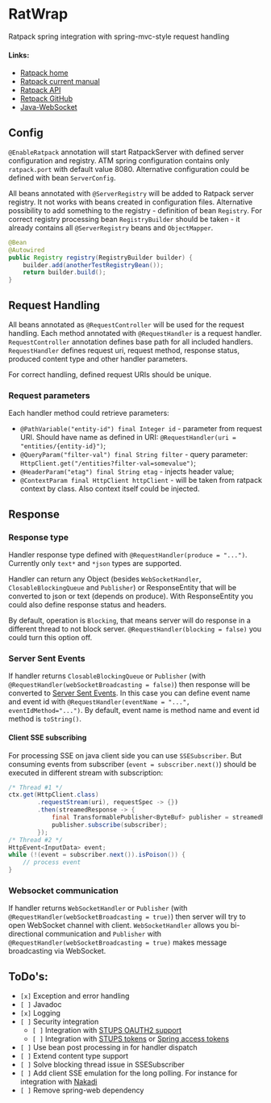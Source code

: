 # RatWrap
Ratpack spring integration with spring-mvc-style request handling

#### Links:

- [Ratpack home](https://ratpack.io/)
- [Ratpack current manual](https://ratpack.io/manual/current/)
- [Ratpack API](https://ratpack.io/manual/current/api/)
- [Retpack GitHub](https://github.com/ratpack/ratpack)
- [Java-WebSocket](https://github.com/TooTallNate/Java-WebSocket)

## Config

`@EnableRatpack` annotation will start RatpackServer with defined server configuration and registry.
ATM spring configuration contains only `ratpack.port` with default value 8080.
Alternative configuration could be defined with bean `ServerConfig`.

All beans annotated with `@ServerRegistry` will be added to Ratpack server registry. It not works with beans created 
in configuration files. Alternative possibility to add something to the registry - definition of bean `Registry`.
For correct registry processing bean `RegistryBuilder` should be taken - it already contains all `@ServerRegistry` 
beans and `ObjectMapper`.

```java
@Bean
@Autowired
public Registry registry(RegistryBuilder builder) {
    builder.add(anotherTestRegistryBean());
    return builder.build();
}
```

## Request Handling

All beans annotated as `@RequestController` will be used for the request handling. Each method annotated with 
`@RequestHandler` is a request handler. `RequestController` annotation defines base path for all included handlers.
`RequestHandler` defines request uri, request method, response status, produced content type and other handler parameters.

For correct handling, defined request URIs should be unique.

### Request parameters

Each handler method could retrieve parameters:
- `@PathVariable("entity-id") final Integer id` - parameter from request URI. Should have name as defined in URI: `@RequestHandler(uri = "entities/{entity-id}")`;
- `@QueryParam("filter-val") final String filter` - query parameter: `HttpClient.get("/entities?filter-val=somevalue")`;
- `@HeaderParam("etag") final String etag` - injects header value;
- `@ContextParam final HttpClient httpClient` - will be taken from ratpack context by class. Also context itself could be injected.

## Response

### Response type

Handler response type defined with `@RequestHandler(produce = "...")`. Currently only `text*` and `*json`
types are supported.

Handler can return any Object (besides `WebSocketHandler`, `ClosableBlockingQueue` and `Publisher`) or ResponseEntity
that will be converted to json or text (depends on produce).
With ResponseEntity you could also define response status and headers.

By default, operation is `Blocking`, that means server will do response in a different thread to not block server.
`@RequestHandler(blocking = false)` you could turn this option off.

### Server Sent Events

If handler returns `ClosableBlockingQueue` or `Publisher` (with `@RequestHandler(webSocketBroadcasting = false)`) then
response will be converted to [Server Sent Events](https://ratpack.io/manual/current/streams.html#server_sent_events).
In this case you can define event name and event id with `@RequestHandler(eventName = "...", eventIdMethod="...")`.
By default, event name is method name and event id method is `toString()`.

#### Client SSE subscribing

For processing SSE on java client side you can use `SSESubscriber`. But consuming events from subscriber
(`event = subscriber.next()`) should be executed in different stream with subscription:

```java
/* Thread #1 */
ctx.get(HttpClient.class)
        .requestStream(uri), requestSpec -> {})
        .then(streamedResponse -> {
            final TransformablePublisher<ByteBuf> publisher = streamedResponse.getBody();
            publisher.subscribe(subscriber);
        });
/* Thread #2 */
HttpEvent<InputData> event;
while (!(event = subscriber.next()).isPoison()) {
    // process event
}
```

### Websocket communication

If handler returns `WebSocketHandler` or `Publisher` (with `@RequestHandler(webSocketBroadcasting = true)`) then server
will try to open WebSocket channel with client. `WebSocketHandler` allows you bi-directional communication and
`Publisher` with `@RequestHandler(webSocketBroadcasting = true)` makes message broadcasting via WebSocket.

## ToDo's:

- `[x]` Exception and error handling
- `[ ]` Javadoc
- `[x]` Logging
- `[ ]` Security integration
  + `[ ]` Integration with [STUPS OAUTH2 support](https://github.com/zalando-stups/stups-spring-oauth2-support)
  + `[ ]` Integration with [STUPS tokens](https://github.com/zalando-stups/tokens) or [Spring access tokens](https://github.com/zalando-stups/spring-boot-zalando-stups-tokens)
- `[ ]` Use bean post processing in for handler dispatch
- `[ ]` Extend content type support
- `[ ]` Solve blocking thread issue in SSESubscriber
- `[ ]` Add client SSE emulation for the long polling. For instance for integration with [Nakadi](https://github.com/zalando/nakadi/)
- `[ ]` Remove spring-web dependency
